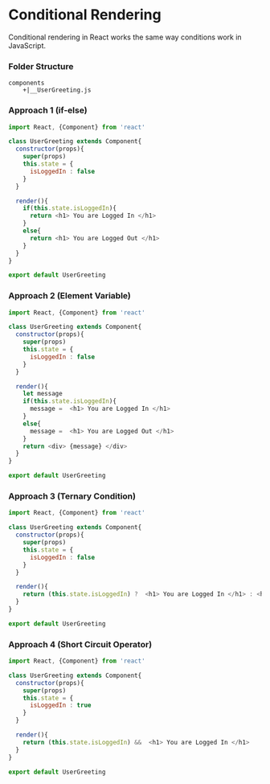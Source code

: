 # Conditional Rendering 

Conditional rendering in React works the same way conditions work in JavaScript.

### Folder Structure

```
components
    +|__UserGreeting.js
```

### Approach 1 **(if-else)**

```js
import React, {Component} from 'react'

class UserGreeting extends Component{
  constructor(props){
    super(props)
    this.state = {
      isLoggedIn : false
    }
  }

  render(){
    if(this.state.isLoggedIn){
      return <h1> You are Logged In </h1>
    }
    else{
      return <h1> You are Logged Out </h1>
    }
  }
}

export default UserGreeting
```

### Approach 2 **(Element Variable)**

```js
import React, {Component} from 'react'

class UserGreeting extends Component{
  constructor(props){
    super(props)
    this.state = {
      isLoggedIn : false
    }
  }

  render(){
    let message
    if(this.state.isLoggedIn){
      message =  <h1> You are Logged In </h1>
    }
    else{
      message =  <h1> You are Logged Out </h1>
    }
    return <div> {message} </div>
  }
}

export default UserGreeting
```

### Approach 3 **(Ternary Condition)**

```js
import React, {Component} from 'react'

class UserGreeting extends Component{
  constructor(props){
    super(props)
    this.state = {
      isLoggedIn : false
    }
  }

  render(){
    return (this.state.isLoggedIn) ?  <h1> You are Logged In </h1> : <h1> You are Logged Out </h1>
  }
}

export default UserGreeting
```

### Approach 4 **(Short Circuit Operator)**

```js
import React, {Component} from 'react'

class UserGreeting extends Component{
  constructor(props){
    super(props)
    this.state = {
      isLoggedIn : true
    }
  }

  render(){
    return (this.state.isLoggedIn) &&  <h1> You are Logged In </h1> 
  }
}

export default UserGreeting
```


